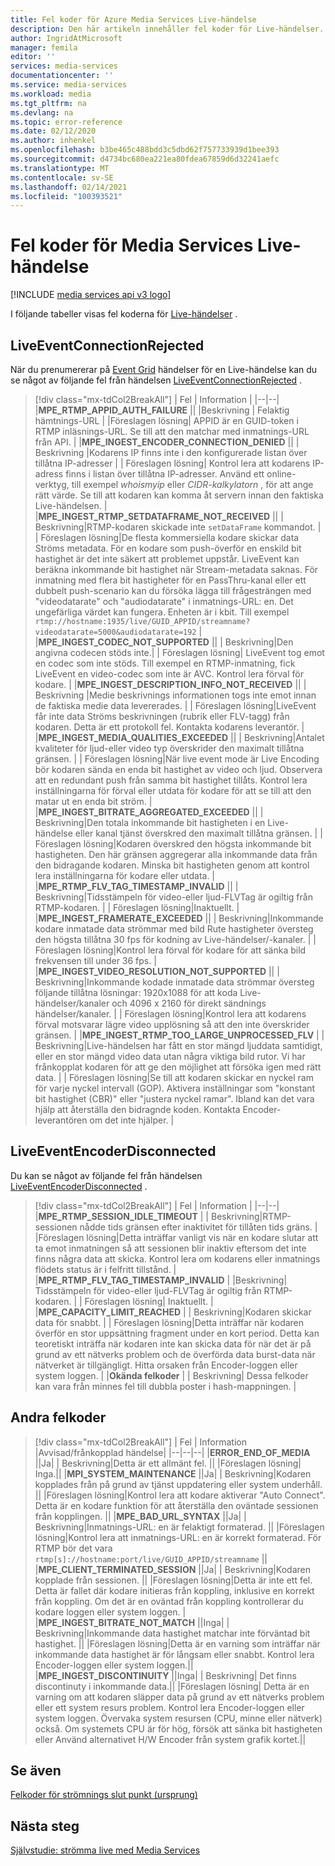```yaml
---
title: Fel koder för Azure Media Services Live-händelse
description: Den här artikeln innehåller fel koder för Live-händelser.
author: IngridAtMicrosoft
manager: femila
editor: ''
services: media-services
documentationcenter: ''
ms.service: media-services
ms.workload: media
ms.tgt_pltfrm: na
ms.devlang: na
ms.topic: error-reference
ms.date: 02/12/2020
ms.author: inhenkel
ms.openlocfilehash: b3be465c488bdd3c5dbd62f757733939d1bee393
ms.sourcegitcommit: d4734bc680ea221ea80fdea67859d6d32241aefc
ms.translationtype: MT
ms.contentlocale: sv-SE
ms.lasthandoff: 02/14/2021
ms.locfileid: "100393521"
---
```

# <a name="media-services-live-event-error-codes"></a>Fel koder för Media Services Live-händelse

[!INCLUDE [media services api v3 logo](./includes/v3-hr.md)]

I följande tabeller visas fel koderna för [Live-händelser](live-events-outputs-concept.md) .

## <a name="liveeventconnectionrejected"></a>LiveEventConnectionRejected

När du prenumererar på [Event Grid](../../event-grid/index.yml) händelser för en Live-händelse kan du se något av följande fel från händelsen [LiveEventConnectionRejected](media-services-event-schemas.md\#liveeventconnectionrejected) .
> [!div class="mx-tdCol2BreakAll"]
>| Fel | Information |
>|--|--|
>|**MPE_RTMP_APPID_AUTH_FAILURE** ||
>|Beskrivning | Felaktig hämtnings-URL |
>|Föreslagen lösning| APPID är en GUID-token i RTMP inläsnings-URL. Se till att den matchar med inmatnings-URL från API. |
>|**MPE_INGEST_ENCODER_CONNECTION_DENIED** ||
>| Beskrivning |Kodarens IP finns inte i den konfigurerade listan över tillåtna IP-adresser |
>| Föreslagen lösning| Kontrol lera att kodarens IP-adress finns i listan över tillåtna IP-adresser. Använd ett online-verktyg, till exempel *whoismyip* eller *CIDR-kalkylatorn* , för att ange rätt värde.  Se till att kodaren kan komma åt servern innan den faktiska Live-händelsen. |
>|**MPE_INGEST_RTMP_SETDATAFRAME_NOT_RECEIVED** ||
>| Beskrivning|RTMP-kodaren skickade inte `setDataFrame` kommandot. |
>| Föreslagen lösning|De flesta kommersiella kodare skickar data Ströms metadata. För en kodare som push-överför en enskild bit hastighet är det inte säkert att problemet uppstår. LiveEvent kan beräkna inkommande bit hastighet när Stream-metadata saknas.  För inmatning med flera bit hastigheter för en PassThru-kanal eller ett dubbelt push-scenario kan du försöka lägga till frågesträngen med "videodatarate" och "audiodatarate" i inmatnings-URL: en. Det ungefärliga värdet kan fungera. Enheten är i kbit. Till exempel  `rtmp://hostname:1935/live/GUID_APPID/streamname?videodatarate=5000&audiodatarate=192` |
>|**MPE_INGEST_CODEC_NOT_SUPPORTED** ||
>| Beskrivning|Den angivna codecen stöds inte.|
>| Föreslagen lösning| LiveEvent tog emot en codec som inte stöds. Till exempel en RTMP-inmatning, fick LiveEvent en video-codec som inte är AVC.  Kontrol lera förval för kodare. |
>|**MPE_INGEST_DESCRIPTION_INFO_NOT_RECEIVED** ||
>| Beskrivning |Medie beskrivnings informationen togs inte emot innan de faktiska medie data levererades. |
>| Föreslagen lösning|LiveEvent får inte data Ströms beskrivningen (rubrik eller FLV-tagg) från kodaren. Detta är ett protokoll fel. Kontakta kodarens leverantör. |
>|**MPE_INGEST_MEDIA_QUALITIES_EXCEEDED** ||
>| Beskrivning|Antalet kvaliteter för ljud-eller video typ överskrider den maximalt tillåtna gränsen. |
>| Föreslagen lösning|När live event mode är Live Encoding bör kodaren sända en enda bit hastighet av video och ljud.  Observera att en redundant push från samma bit hastighet tillåts. Kontrol lera inställningarna för förval eller utdata för kodare för att se till att den matar ut en enda bit ström. |
>|**MPE_INGEST_BITRATE_AGGREGATED_EXCEEDED** ||
>| Beskrivning|Den totala inkommande bit hastigheten i en Live-händelse eller kanal tjänst överskred den maximalt tillåtna gränsen. |
>| Föreslagen lösning|Kodaren överskred den högsta inkommande bit hastigheten. Den här gränsen aggregerar alla inkommande data från den bidragande kodaren. Minska bit hastigheten genom att kontrol lera inställningarna för kodare eller utdata. |
>|**MPE_RTMP_FLV_TAG_TIMESTAMP_INVALID** ||
>| Beskrivning|Tidsstämpeln för video-eller ljud-FLVTag är ogiltig från RTMP-kodaren. |
>| Föreslagen lösning|Inaktuellt. |
>|**MPE_INGEST_FRAMERATE_EXCEEDED** ||
>| Beskrivning|Inkommande kodare inmatade data strömmar med bild Rute hastigheter översteg den högsta tillåtna 30 fps för kodning av Live-händelser/-kanaler. |
>| Föreslagen lösning|Kontrol lera förval för kodare för att sänka bild frekvensen till under 36 fps. |
>|**MPE_INGEST_VIDEO_RESOLUTION_NOT_SUPPORTED** ||
>| Beskrivning|Inkommande kodade inmatade data strömmar översteg följande tillåtna lösningar: 1920x1088 för att koda Live-händelser/kanaler och 4096 x 2160 för direkt sändnings händelser/kanaler. |
>| Föreslagen lösning|Kontrol lera att kodarens förval motsvarar lägre video upplösning så att den inte överskrider gränsen. |
>|**MPE_INGEST_RTMP_TOO_LARGE_UNPROCESSED_FLV** |
>| Beskrivning|Live-händelsen har fått en stor mängd ljuddata samtidigt, eller en stor mängd video data utan några viktiga bild rutor. Vi har frånkopplat kodaren för att ge den möjlighet att försöka igen med rätt data. |
>| Föreslagen lösning|Se till att kodaren skickar en nyckel ram för varje nyckel intervall (GOP).  Aktivera inställningar som "konstant bit hastighet (CBR)" eller "justera nyckel ramar". Ibland kan det vara hjälp att återställa den bidragnde koden. Kontakta Encoder-leverantören om det inte hjälper. |

## <a name="liveeventencoderdisconnected"></a>LiveEventEncoderDisconnected

Du kan se något av följande fel från händelsen [LiveEventEncoderDisconnected](media-services-event-schemas.md\#liveeventencoderdisconnected) .

> [!div class="mx-tdCol2BreakAll"]
>| Fel | Information |
>|--|--|
>|**MPE_RTMP_SESSION_IDLE_TIMEOUT** |
>| Beskrivning|RTMP-sessionen nådde tids gränsen efter inaktivitet för tillåten tids gräns. |
>|Föreslagen lösning|Detta inträffar vanligt vis när en kodare slutar att ta emot inmatningen så att sessionen blir inaktiv eftersom det inte finns några data att skicka. Kontrol lera om kodarens eller inmatnings flödets status är i felfritt tillstånd. |
>|**MPE_RTMP_FLV_TAG_TIMESTAMP_INVALID** |
>|Beskrivning| Tidsstämpeln för video-eller ljud-FLVTag är ogiltig från RTMP-kodaren. |
>| Föreslagen lösning| Inaktuellt. |
>|**MPE_CAPACITY_LIMIT_REACHED** |
>| Beskrivning|Kodaren skickar data för snabbt. |
>| Föreslagen lösning|Detta inträffar när kodaren överför en stor uppsättning fragment under en kort period.  Detta kan teoretiskt inträffa när kodaren inte kan skicka data för när det är på grund av ett nätverks problem och de överförda data burst-data när nätverket är tillgängligt. Hitta orsaken från Encoder-loggen eller system loggen. |
>|**Okända felkoder** |
>| Beskrivning| Dessa felkoder kan vara från minnes fel till dubbla poster i hash-mappningen. |

## <a name="other-error-codes"></a>Andra felkoder

> [!div class="mx-tdCol2BreakAll"]
>| Fel | Information |Avvisad/frånkopplad händelse|
>|--|--|--|
>|**ERROR_END_OF_MEDIA** ||Ja|
>| Beskrivning|Detta är ett allmänt fel. ||
>|Föreslagen lösning| Inga.||
>|**MPI_SYSTEM_MAINTENANCE** ||Ja|
>| Beskrivning|Kodaren kopplades från på grund av tjänst uppdatering eller system underhåll. ||
>|Föreslagen lösning|Kontrol lera att kodare aktiverar "Auto Connect". Detta är en kodare funktion för att återställa den oväntade sessionen från kopplingen. ||
>|**MPE_BAD_URL_SYNTAX** ||Ja|
>| Beskrivning|Inmatnings-URL: en är felaktigt formaterad. ||
>|Föreslagen lösning|Kontrol lera att inmatnings-URL: en är korrekt formaterad. För RTMP bör det vara `rtmp[s]://hostname:port/live/GUID_APPID/streamname` ||
>|**MPE_CLIENT_TERMINATED_SESSION** ||Ja|
>| Beskrivning|Kodaren kopplade från sessionen.  ||
>|Föreslagen lösning|Detta är inte ett fel. Detta är fallet där kodare initieras från koppling, inklusive en korrekt från koppling. Om det är en oväntad från koppling kontrollerar du kodare loggen eller system loggen. |
>|**MPE_INGEST_BITRATE_NOT_MATCH** ||Inga|
>| Beskrivning|Inkommande data hastighet matchar inte förväntad bit hastighet. ||
>|Föreslagen lösning|Detta är en varning som inträffar när inkommande data hastighet är för långsam eller snabbt. Kontrol lera Encoder-loggen eller system loggen.||
>|**MPE_INGEST_DISCONTINUITY** ||Inga|
>| Beskrivning| Det finns discontinuty i inkommande data.||
>|Föreslagen lösning| Detta är en varning om att kodaren släpper data på grund av ett nätverks problem eller ett system resurs problem. Kontrol lera Encoder-loggen eller system loggen. Övervaka system resursen (CPU, minne eller nätverk) också. Om systemets CPU är för hög, försök att sänka bit hastigheten eller Använd alternativet H/W Encoder från system grafik kortet.||

## <a name="see-also"></a>Se även

[Felkoder för strömnings slut punkt (ursprung)](streaming-endpoint-error-codes.md)

## <a name="next-steps"></a>Nästa steg

[Självstudie: strömma live med Media Services](stream-live-tutorial-with-api.md)
